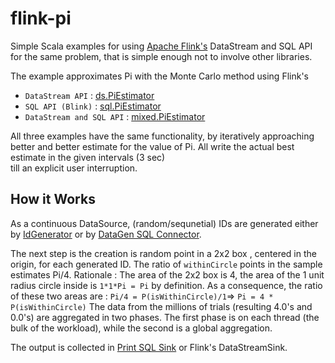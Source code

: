 # flink-pi


Simple Scala examples for using [Apache Flink's](https://flink.apache.org/) DataStream 
and SQL API for the same problem, that is simple enough 
not to involve other libraries. 

The example approximates Pi with the Monte Carlo method using Flink's
* `DataStream API` : [ds.PiEstimator](https://github.com/bekisz/flink-pi/blob/main/src/main/scala/com/github/bekisz/flink/example/pi/ds/PiEstimator.scala)
* `SQL API (Blink)` : [sql.PiEstimator](https://github.com/bekisz/flink-pi/blob/main/src/main/scala/com/github/bekisz/flink/example/pi/sql/PiEstimator.scala)
* `DataStream and SQL API` : [mixed.PiEstimator](https://github.com/bekisz/flink-pi/blob/main/src/main/scala/com/github/bekisz/flink/example/pi/mixed/PiEstimator.scala)

All three examples have the same functionality, by iteratively 
approaching better and better estimate for the value of Pi. 
All write the actual best estimate in the given intervals (3 sec)  
till an explicit user interruption.  


## How it Works 

As a continuous DataSource, (random/sequnetial) IDs are generated either by 
[IdGenerator](https://github.com/bekisz/flink-pi/blob/main/src/main/scala/com/github/bekisz/flink/example/pi/ds/IdGenerator.scala) 
or by [DataGen SQL Connector](https://ci.apache.org/projects/flink/flink-docs-stable/dev/table/connectors/datagen.html#datagen-sql-connector).

The next step is the creation is random point in a 2x2 box , centered in the origin, for each generated ID. 
The ratio of `withinCircle` points in the sample estimates Pi/4.
Rationale : The area of the 2x2 box is 4, the area of the 1 unit radius circle inside is `1*1*Pi = Pi`
by definition. As a consequence,  the ratio of these two areas are :
`Pi/4 = P(isWithinCircle)/1`=> `Pi = 4 * P(isWithinCircle)`
The data from the millions of trials (resulting 4.0's and 0.0's) are aggregated in two phases. The first
phase is on each thread (the bulk of the workload), while the second is a global aggregation.

The output is collected in [Print SQL Sink](https://ci.apache.org/projects/flink/flink-docs-release-1.12/dev/table/connectors/print.html) 
or Flink's DataStreamSink.